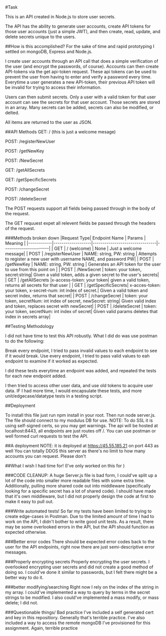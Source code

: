 #Task

This is an API created in Node.js to store user secrets.

The API has the ability to generate user accounts, create API tokens for those user accounts (just a simple JWT), and then create, read, update, and delete secrets unique to the users. 

##How is this accomplished? 
For the sake of time and rapid prototyping I settled on mongoDB, Express and Node.js. 

I create user accounts through an API call that does a simple verification of the user (and encrypt the passwords, of course). 
Accounts can then create API-tokens via the get api-token request. These api tokens can be used to prevent the user from having to enter and verify a password every time. Everytime a user generates a new API-token, their previous API token will be invalid for trying to access their information. 

Users can then submit secrets. Only a user with a valid token for that user account can see the secrets for that user account. 
Those secrets are stored in an array. Many secrets can be added, secrets can also be modified, or delted. 

All items are returned to the user as JSON.


##API Methods
GET: /    (this is just a welcome mesage)

POST: /registerNewUser

POST: /getNewKey

POST: /NewSecret 

GET: /getAllSecrets

GET: /getSpecificSecrets

POST: /changeSecret

POST: /deleteSecret

The POST requests support all fields being passed through in the body of the request.

The GET requuest expet all relevent fields be passed through the headers of the request.

###Methods broken down
|Request Type| Endpoint Name     | Params                         | Meaning               |
|------------|-------------------|--------------------------------|-----------------------|
| GET        | / (welcome)       | None                           | Just a welcome message| 
| POST       | /registerNewUser  | NAME: string, PW: string | Attempts to register a new user with username NAME, and password PW|
| POST       | /getNewKey        | NAME: string, PW: string | Generates an API token for the user to use from this point on |
| POST       | /NewSecret        | token: your token, secret:string| Given a valid token, adds a given secret to the user's secrets|
| GET        | /getAllSecrets    |x-access-token: your token| given a valid token, returns all secrets for that user |
| GET        | /getSpecificSecrets| x-acces-token: your token, x-secret-num: int index of secret.| Given a valid token and secret index, returns that secret| 
| POST       | /changeSecret     | token: your token, secretNum: int index of secret, newSecret: string| Given valid index and token, replaces secret with newSecret|
| POST       | /deleteSecret     | token: your token, secretNum: int index of secret| Given valid params deletes that index in secrets array| 







##Testing Methodology 

I did not have time to test this API robustly. 
What I did do was use postman to do the following: 

Break every endpoint, I tried to pass invalid values to each endpoint to see if it would break. 
Use every endpoint, I tried to pass valid values to eah endpoint to examine if it worked as expected.

I did these tests everytime an endpoint was added, and repeated the tests for each new endpoint added.

I then tried to access other user data, and use old tokens to acquire user data. 
IF I had more time, I would encapsulate these tests, and more unit/edgecase/datatype tests in a testing script.


##Deployment 

To install this file just run npm install in your root. 
Then run node server.js. 
The file should connect to my modulus DB for use. 
NOTE: To do SSL it is using self-signed certs, so you may get warnings. 
The api will be hosted at localhost:8443, all endpoints are just routes off /. 
You can use postman or well formed curl requests to test the API.

##A deployment 
NOTE: it is deployed at https://45.55.185.21 on port 443 as well
You can totally DDOS this server as there's no limit to how many accounts you can request. Please don't








##What I wish I had time for!
(I've only worked on this for )

###CODE CLEANUP: 
A huge Server.js file is bad form, I could've split up a lot of the code into smaller more readable files with some extra time.
Additionally, pulling more shared code out into middleware (specifically looking for a specific secret has a lot of shared code). 
I should have made that it's own middleware, but I did not properly design the code at first to make it easy to pull out. 

###Write automated tests!
 So far my tests have been limited to trying to create edge-cases in Postman. 
Due to the limited amount of time I had to work on the API, I didn't bother to write good unit tests.
As a result, there may be some overlooked errors in the API, but the API should function as expected otherwise. 

###Better error codes
There should be expected error codes back to the user for the API endpoints, right now there are just semi-descriptive error messages.

###Properly encrypting secrets
Properly encrypting the user secrets. I overlooked encrypting user secrets and did not create a good method of doing so. 
I could've done it similar to passwords, but I felt there might be a better way to do it. 

###better modifying/searching
Right now I rely on the index of the string in my array. I could've implemented a way to query by terms in the secret strings to be modified. I also could've implemented a mass modify, or mass delete; I did not.


###Questionable things/ Bad practice
I've included a self generated cert and key in this repositiory. Generally that's terrible practice. 
I've also included a way to access the remote mongoDB I've provisioned for this assignment. Again, terrible practice 
